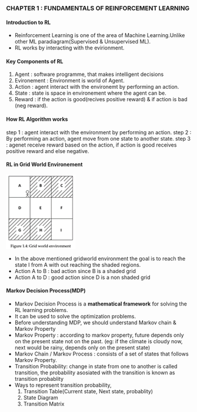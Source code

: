 ### CHAPTER 1 : FUNDAMENTALS OF REINFORCEMENT LEARNING
#### Introduction to RL
-  Reinforcement Learning is one of the area of Machine Learning.Unlike other ML paradiagram(Supervised & Unsupervised ML).
-  RL works by interacting with the evirionment.
  
#### Key Components of RL 
1. Agent : software programme, that makes intelligent decisions
2. Evironement : Environment is world of Agent.
3. Action : agent interact with the environemt by performing an action.
4. State : state is space in environement where the agent can be.
5. Reward : if the action is good(recives positive reward) & if action is bad (neg reward).

#### How RL Algorithm works 
step 1 : agent interact with the environment by performing an action.
step 2 : By performing an action, agent move from one state to another state.
step 3 : agenet receive reward based on the action, if action is good receives positive reward and else negative.

#### RL in Grid World Environement
![Gridworld](Images/gridworld.png)
- In the above mentioned gridworld environment the goal is to reach the state I from A with out reaching the shaded regions.
- Action A to B : bad action since B is a shaded grid
- Action A to D : good action since D is a non shaded grid

#### Markov Decision Process(MDP) 
- Markov Decision Process is a **mathematical framework** for solving the RL learning problems.
- It can be used to solve the optimization problems.
- Before understanding MDP, we should understand Markov chain & Markov Property
- Markov Property : according to markov property, future depends only on the present state not on the past.
(eg: if the climate is cloudy now, next would be rainy, depends only on the present state)
- Markov Chain / Markov Process : consists of a set of states that follows Markov Property.
- Transition Probability: change in state from one to another is called transition, the probability asosiated with the transition is known as transition probablity
- Ways to represent transition probability,
  1. Transition Table(Current state, Next state, probablity)
  2. State Diagram
  3. Transition Matrix
